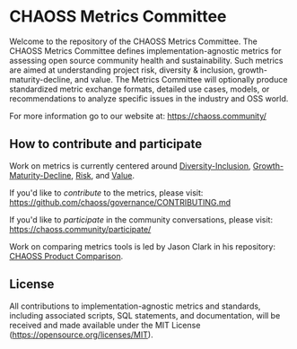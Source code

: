 # CHAOSS Metrics Committee

Welcome to the repository of the CHAOSS Metrics Committee. The CHAOSS Metrics Committee defines implementation-agnostic metrics for assessing open source community health and sustainability. Such metrics are aimed at understanding project risk, diversity & inclusion, growth-maturity-decline, and value. The Metrics Committee will optionally produce standardized metric exchange formats, detailed use cases, models, or recommendations to analyze specific issues in the industry and OSS world.

For more information go to our website at: https://chaoss.community/

## How to contribute and participate

Work on metrics is currently centered around [Diversity-Inclusion](1_Diversity-Inclusion.md), [Growth-Maturity-Decline](2_Growth-Maturity-Decline.md), [Risk](3_Risk.md), and [Value](5_Value.md).

If you'd like to *contribute* to the metrics, please visit: https://github.com/chaoss/governance/CONTRIBUTING.md

If you'd like to *participate* in the community conversations, please visit: https://chaoss.community/participate/

Work on comparing metrics tools is led by Jason Clark in his repository: [CHAOSS Product Comparison](https://github.com/jasontclark/chaoss-product-comparison).

## License

All contributions to implementation-agnostic metrics and standards, including associated scripts, SQL statements, and documentation, will be received and made available under the MIT License (https://opensource.org/licenses/MIT).
